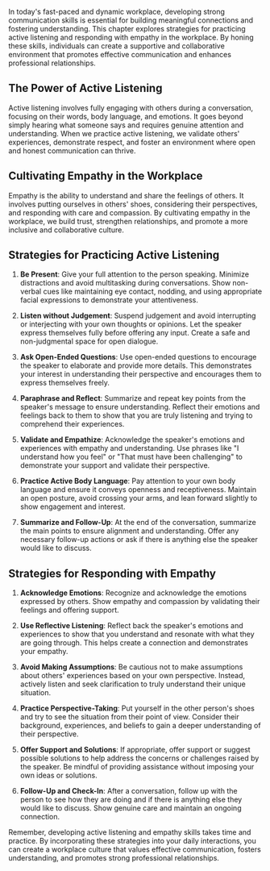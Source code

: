 
In today's fast-paced and dynamic workplace, developing strong communication skills is essential for building meaningful connections and fostering understanding. This chapter explores strategies for practicing active listening and responding with empathy in the workplace. By honing these skills, individuals can create a supportive and collaborative environment that promotes effective communication and enhances professional relationships.

The Power of Active Listening
-----------------------------

Active listening involves fully engaging with others during a conversation, focusing on their words, body language, and emotions. It goes beyond simply hearing what someone says and requires genuine attention and understanding. When we practice active listening, we validate others' experiences, demonstrate respect, and foster an environment where open and honest communication can thrive.

Cultivating Empathy in the Workplace
------------------------------------

Empathy is the ability to understand and share the feelings of others. It involves putting ourselves in others' shoes, considering their perspectives, and responding with care and compassion. By cultivating empathy in the workplace, we build trust, strengthen relationships, and promote a more inclusive and collaborative culture.

Strategies for Practicing Active Listening
------------------------------------------

1. **Be Present**: Give your full attention to the person speaking. Minimize distractions and avoid multitasking during conversations. Show non-verbal cues like maintaining eye contact, nodding, and using appropriate facial expressions to demonstrate your attentiveness.

2. **Listen without Judgement**: Suspend judgement and avoid interrupting or interjecting with your own thoughts or opinions. Let the speaker express themselves fully before offering any input. Create a safe and non-judgmental space for open dialogue.

3. **Ask Open-Ended Questions**: Use open-ended questions to encourage the speaker to elaborate and provide more details. This demonstrates your interest in understanding their perspective and encourages them to express themselves freely.

4. **Paraphrase and Reflect**: Summarize and repeat key points from the speaker's message to ensure understanding. Reflect their emotions and feelings back to them to show that you are truly listening and trying to comprehend their experiences.

5. **Validate and Empathize**: Acknowledge the speaker's emotions and experiences with empathy and understanding. Use phrases like "I understand how you feel" or "That must have been challenging" to demonstrate your support and validate their perspective.

6. **Practice Active Body Language**: Pay attention to your own body language and ensure it conveys openness and receptiveness. Maintain an open posture, avoid crossing your arms, and lean forward slightly to show engagement and interest.

7. **Summarize and Follow-Up**: At the end of the conversation, summarize the main points to ensure alignment and understanding. Offer any necessary follow-up actions or ask if there is anything else the speaker would like to discuss.

Strategies for Responding with Empathy
--------------------------------------

1. **Acknowledge Emotions**: Recognize and acknowledge the emotions expressed by others. Show empathy and compassion by validating their feelings and offering support.

2. **Use Reflective Listening**: Reflect back the speaker's emotions and experiences to show that you understand and resonate with what they are going through. This helps create a connection and demonstrates your empathy.

3. **Avoid Making Assumptions**: Be cautious not to make assumptions about others' experiences based on your own perspective. Instead, actively listen and seek clarification to truly understand their unique situation.

4. **Practice Perspective-Taking**: Put yourself in the other person's shoes and try to see the situation from their point of view. Consider their background, experiences, and beliefs to gain a deeper understanding of their perspective.

5. **Offer Support and Solutions**: If appropriate, offer support or suggest possible solutions to help address the concerns or challenges raised by the speaker. Be mindful of providing assistance without imposing your own ideas or solutions.

6. **Follow-Up and Check-In**: After a conversation, follow up with the person to see how they are doing and if there is anything else they would like to discuss. Show genuine care and maintain an ongoing connection.

Remember, developing active listening and empathy skills takes time and practice. By incorporating these strategies into your daily interactions, you can create a workplace culture that values effective communication, fosters understanding, and promotes strong professional relationships.
